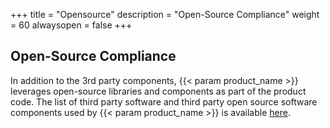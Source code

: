 +++
title = "Opensource"
description = "Open-Source Compliance"
weight = 60
alwaysopen = false
+++

## Open-Source Compliance

In addition to the 3rd party components, {{< param product_name >}} leverages open-source libraries and components as part of the product code.
The list of third party software and third party open source software components used by {{< param product_name >}} is available [here](https://docs.cloudify.co/compliance/Open-Source-Compliance-Oct2020.pdf).